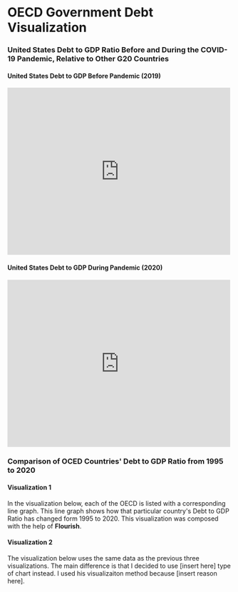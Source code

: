 # OECD Government Debt Visualization
### United States Debt to GDP Ratio Before and During the COVID-19 Pandemic, Relative to Other G20 Countries
#### United States Debt to GDP Before Pandemic (2019)
<iframe src="https://data.oecd.org/chart/6viM" width="500" height="375" style="border: 0" mozallowfullscreen="true" webkitallowfullscreen="true" allowfullscreen="true"><a href="https://data.oecd.org/chart/6viM" target="_blank">OECD Chart: General government debt, Total, % of GDP, Annual, 2019</a></iframe>


#### United States Debt to GDP During Pandemic (2020)
<iframe src="https://data.oecd.org/chart/6viO" width="500" height="375" style="border: 0" mozallowfullscreen="true" webkitallowfullscreen="true" allowfullscreen="true"><a href="https://data.oecd.org/chart/6viO" target="_blank">OECD Chart: General government debt, Total, % of GDP, Annual, 2020</a></iframe>

### Comparison of OCED Countries' Debt to GDP Ratio from 1995 to 2020

#### Visualization 1

In the visualization below, each of the OECD is listed with a corresponding line graph. This line graph shows how that particular country's Debt to GDP Ratio has changed form 1995 to 2020. This visualization was composed with the help of **Flourish**.


<div class="flourish-embed flourish-chart" data-src="visualisation/7667826"><script src="https://public.flourish.studio/resources/embed.js"></script></div>


#### Visualization 2

The visualization below uses the same data as the previous three visualizations. The main difference is that I decided to use [insert here] type of chart instead. I used his visualizaiton method because [insert reason here].

